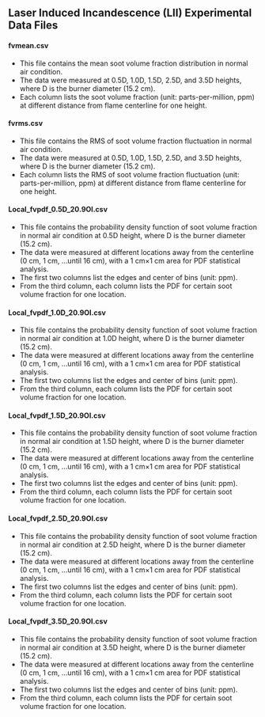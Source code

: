 ## Laser Induced Incandescence (LII) Experimental Data Files

#### fvmean.csv
* This file contains the mean soot volume fraction distribution in normal air condition.
* The data were measured at 0.5D, 1.0D, 1.5D, 2.5D, and 3.5D heights, where D is the burner diameter (15.2 cm).
* Each column lists the soot volume fraction (unit: parts-per-million, ppm) at different distance from flame centerline for one height.

#### fvrms.csv
* This file contains the RMS of soot volume fraction fluctuation in normal air condition.
* The data were measured at 0.5D, 1.0D, 1.5D, 2.5D, and 3.5D heights, where D is the burner diameter (15.2 cm).
* Each column lists the RMS of soot volume fraction fluctuation (unit: parts-per-million, ppm) at different distance from flame centerline for one height.

#### Local_fvpdf_0.5D_20.9OI.csv
* This file contains the probability density function of soot volume fraction in normal air condition at 0.5D height, where D is the burner diameter (15.2 cm).
* The data were measured at different locations away from the centerline (0 cm, 1 cm, …until 16 cm), with a 1 cm×1 cm area for PDF statistical analysis.
* The first two columns list the edges and center of bins (unit: ppm).
* From the third column, each column lists the PDF for certain soot volume fraction for one location.

#### Local_fvpdf_1.0D_20.9OI.csv
* This file contains the probability density function of soot volume fraction in normal air condition at 1.0D height, where D is the burner diameter (15.2 cm).
* The data were measured at different locations away from the centerline (0 cm, 1 cm, …until 16 cm), with a 1 cm×1 cm area for PDF statistical analysis.
* The first two columns list the edges and center of bins (unit: ppm).
* From the third column, each column lists the PDF for certain soot volume fraction for one location.

#### Local_fvpdf_1.5D_20.9OI.csv
* This file contains the probability density function of soot volume fraction in normal air condition at 1.5D height, where D is the burner diameter (15.2 cm).
* The data were measured at different locations away from the centerline (0 cm, 1 cm, …until 16 cm), with a 1 cm×1 cm area for PDF statistical analysis.
* The first two columns list the edges and center of bins (unit: ppm).
* From the third column, each column lists the PDF for certain soot volume fraction for one location.

#### Local_fvpdf_2.5D_20.9OI.csv
* This file contains the probability density function of soot volume fraction in normal air condition at 2.5D height, where D is the burner diameter (15.2 cm).
* The data were measured at different locations away from the centerline (0 cm, 1 cm, …until 16 cm), with a 1 cm×1 cm area for PDF statistical analysis.
* The first two columns list the edges and center of bins (unit: ppm).
* From the third column, each column lists the PDF for certain soot volume fraction for one location.

#### Local_fvpdf_3.5D_20.9OI.csv
* This file contains the probability density function of soot volume fraction in normal air condition at 3.5D height, where D is the burner diameter (15.2 cm).
* The data were measured at different locations away from the centerline (0 cm, 1 cm, …until 16 cm), with a 1 cm×1 cm area for PDF statistical analysis.
* The first two columns list the edges and center of bins (unit: ppm).
* From the third column, each column lists the PDF for certain soot volume fraction for one location.


